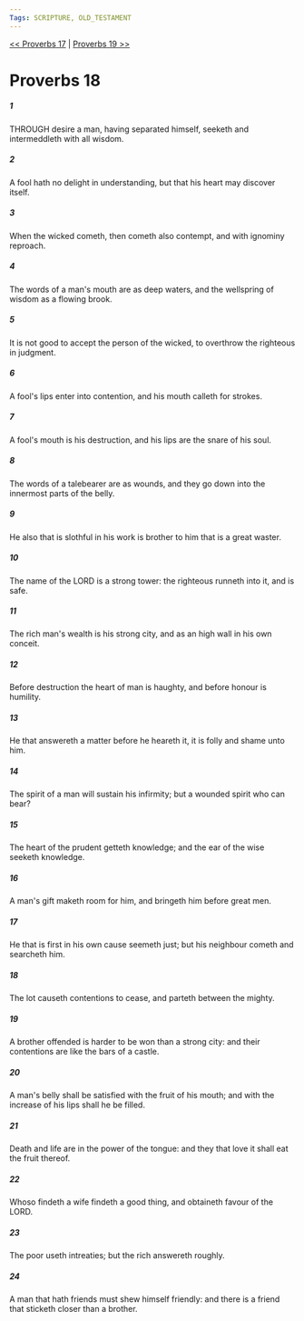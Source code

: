 ```yaml
---
Tags: SCRIPTURE, OLD_TESTAMENT
---
```


[<< Proverbs 17](OLD_TESTAMENT/20_Proverbs/Proverbs_17.md) | [Proverbs 19 >>](OLD_TESTAMENT/20_Proverbs/Proverbs_19.md)

# Proverbs 18

##### 1
 THROUGH desire a man, having separated himself, seeketh and intermeddleth with all wisdom.
##### 2
 A fool hath no delight in understanding, but that his heart may discover itself.
##### 3
 When the wicked cometh, then cometh also contempt, and with ignominy reproach.
##### 4
 The words of a man's mouth are as deep waters, and the wellspring of wisdom as a flowing brook.
##### 5
 It is not good to accept the person of the wicked, to overthrow the righteous in judgment.
##### 6
 A fool's lips enter into contention, and his mouth calleth for strokes.
##### 7
 A fool's mouth is his destruction, and his lips are the snare of his soul.
##### 8
 The words of a talebearer are as wounds, and they go down into the innermost parts of the belly.
##### 9
 He also that is slothful in his work is brother to him that is a great waster.
##### 10
 The name of the LORD is a strong tower: the righteous runneth into it, and is safe.
##### 11
 The rich man's wealth is his strong city, and as an high wall in his own conceit.
##### 12
 Before destruction the heart of man is haughty, and before honour is humility.
##### 13
 He that answereth a matter before he heareth it, it is folly and shame unto him.
##### 14
 The spirit of a man will sustain his infirmity; but a wounded spirit who can bear?
##### 15
 The heart of the prudent getteth knowledge; and the ear of the wise seeketh knowledge.
##### 16
 A man's gift maketh room for him, and bringeth him before great men.
##### 17
 He that is first in his own cause seemeth just; but his neighbour cometh and searcheth him.
##### 18
 The lot causeth contentions to cease, and parteth between the mighty.
##### 19
 A brother offended is harder to be won than a strong city: and their contentions are like the bars of a castle.
##### 20
 A man's belly shall be satisfied with the fruit of his mouth; and with the increase of his lips shall he be filled.
##### 21
 Death and life are in the power of the tongue: and they that love it shall eat the fruit thereof.
##### 22
 Whoso findeth a wife findeth a good thing, and obtaineth favour of the LORD.
##### 23
 The poor useth intreaties; but the rich answereth roughly.
##### 24
 A man that hath friends must shew himself friendly: and there is a friend that sticketh closer than a brother.
